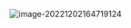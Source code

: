 ![image-20221202164719124](https://finzulpic.oss-cn-hangzhou.aliyuncs.com/image-20221202164719124.png)